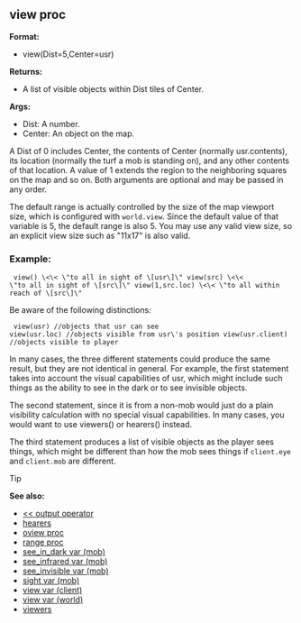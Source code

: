 ## view proc

**Format:**
+   view(Dist=5,Center=usr)
<!-- -->
**Returns:**
+   A list of visible objects within Dist tiles of Center.
<!-- -->
**Args:**
+   Dist: A number.
+   Center: An object on the map.


A Dist of 0 includes Center, the contents of Center (normally
usr.contents), its location (normally the turf a mob is standing on),
and any other contents of that location. A value of 1 extends the region
to the neighboring squares on the map and so on. Both arguments are
optional and may be passed in any order. 

The default range is
actually controlled by the size of the map viewport size, which is
configured with `world.view`. Since the default value of that variable
is 5, the default range is also 5. You may use any valid view size, so
an explicit view size such as \"11x17\" is also valid.
### Example:

``` dm
 view() \<\< \"to all in sight of \[usr\]\" view(src) \<\<
\"to all in sight of \[src\]\" view(1,src.loc) \<\< \"to all within
reach of \[src\]\" 
```
 

Be aware of the following
distinctions: 
``` dm
 view(usr) //objects that usr can see
view(usr.loc) //objects visible from usr\'s position view(usr.client)
//objects visible to player 
```
 

In many cases, the three
different statements could produce the same result, but they are not
identical in general. For example, the first statement takes into
account the visual capabilities of usr, which might include such things
as the ability to see in the dark or to see invisible objects.


The second statement, since it is from a non-mob would just do
a plain visibility calculation with no special visual capabilities. In
many cases, you would want to use viewers() or hearers() instead.


The third statement produces a list of visible objects as the
player sees things, which might be different than how the mob sees
things if `client.eye` and `client.mob` are different.

> [!TIP] 
> **See also:**
> +   [\<\< output operator](/ref/operator/%3c%3c/output.md) 
> +   [hearers](/ref/proc/hearers.md) 
> +   [oview proc](/ref/proc/oview.md) 
> +   [range proc](/ref/proc/range.md) 
> +   [see_in_dark var (mob)](/ref/mob/var/see_in_dark.md) 
> +   [see_infrared var (mob)](/ref/mob/var/see_infrared.md) 
> +   [see_invisible var (mob)](/ref/mob/var/see_invisible.md) 
> +   [sight var (mob)](/ref/mob/var/sight.md) 
> +   [view var (client)](/ref/client/var/view.md) 
> +   [view var (world)](/ref/world/var/view.md) 
> +   [viewers](/ref/proc/viewers.md) <!-- -->